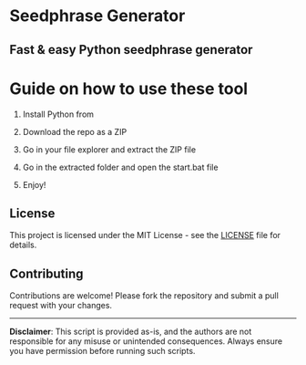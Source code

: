 # Seedphrase Generator              
              
## Fast & easy Python seedphrase generator                 
                      
# Guide on how to use these tool                     
                    
1. Install Python from                    
          
2. Download the repo as a ZIP               
              
3. Go in your file explorer and extract the ZIP file              
                     
4. Go in the extracted folder and open the start.bat file              
                    
5. Enjoy!                 
                      
## License                        
             
This project is licensed under the MIT License - see the [LICENSE](LICENSE) file for details.                          
         
## Contributing           
             
Contributions are welcome! Please fork the repository and submit a pull request with your changes.                
               
---              
                    
**Disclaimer**: This script is provided as-is, and the authors are not responsible for any misuse or unintended consequences. Always ensure you have permission before running such scripts.                   